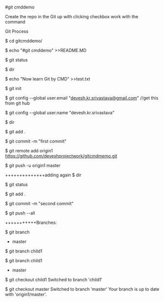 #git cmddemo

Create the repo in the Git up with clicking checkbox
work with the command

Git Process

$ cd gitcmddemo/

$ echo "#git cmddemo" >>README.MD

$ git status

$ dir

$ echo "Now learn Git by CMD" >>test.txt

$ git init

$ git config --global user.email "devesh.kr.srivastava@gmail.com" //get this from git hub

$ git config --global user.name "devesh.kr.srivastava" 

$ dir

$ git add .

$ git commit -m "first commit"

$ git remote add origin1 https://github.com/deveshprojectwork/gitcmdmemo.git

$ git push -u origin1 master


++++++++++++++adding again
$ dir

$ git status

$ git add .

$ git commit -m "second commit"

$ git push --all


+++++++++++Branches:


$ git branch
* master

$ git branch child1

$ git branch
  child1
* master

$ git checkout child1
Switched to branch 'child1'

$ git checkout master
Switched to branch 'master'
Your branch is up to date with 'origin1/master'.


